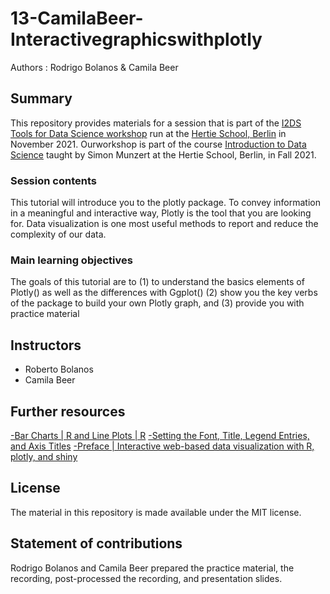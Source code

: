 # 13-CamilaBeer-Interactivegraphicswithplotly
Authors : Rodrigo Bolanos & Camila Beer

## Summary
This repository provides materials for a session that is part of the [I2DS Tools for Data Science workshop](https://github.com/intro-to-data-science-21-workshop) run at the [Hertie School, Berlin](https://www.hertie-school.org/en/) in November 2021. Ourworkshop is part of the course [Introduction to Data Science](https://github.com/intro-to-data-science-21) taught by Simon Munzert at the Hertie School, Berlin, in Fall 2021.

### Session contents
This tutorial will introduce you to the plotly package. To convey information in a meaningful and interactive way, Plotly is the tool that you are looking for.
Data visualization is one most useful methods to report and reduce the complexity of our data. 

### Main learning objectives
The goals of this tutorial are to (1) to understand the basics elements of Plotly() as well as the differences with Ggplot() (2) show you the key verbs of the package to build your own Plotly graph, and (3) provide you with practice material 

## Instructors

- Roberto Bolanos
- Camila Beer

## Further resources

[-Bar Charts | R  and Line Plots | R](https://plotly.com/r/bar-charts/)
[-Setting the Font, Title, Legend Entries, and Axis Titles](https://plotly.com/r/figure-labels/)
[-Preface | Interactive web-based data visualization with R, plotly, and shiny](https://plotly-r.com/preface.html)

## License
The material in this repository is made available under the MIT license.

## Statement of contributions
Rodrigo Bolanos and Camila Beer prepared the practice material, the recording, post-processed the recording, and  presentation slides.

